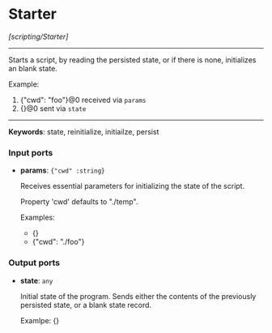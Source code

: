 # Starter

_[scripting/Starter]_

---

Starts a script, by reading the persisted state, or if there is none, initializes an blank state.  
  
Example:  
1. {"cwd": "foo"}@0 received via `params`  
2. {}@0 sent via `state`  

---

__Keywords__: state, reinitialize, initiailze, persist

### Input ports

* __params__: ` {"cwd" :string} `


    Receives essential parameters for initializing the state of the script.  
      
    Property 'cwd' defaults to "./temp".  
      
    Examples:  
    * {}  
    * {"cwd": "./foo"}  

### Output ports

* __state__: ` any `


    Initial state of the program. Sends either the contents of the previously persisted state, or a blank state record.  
      
    Examlpe: {}  

